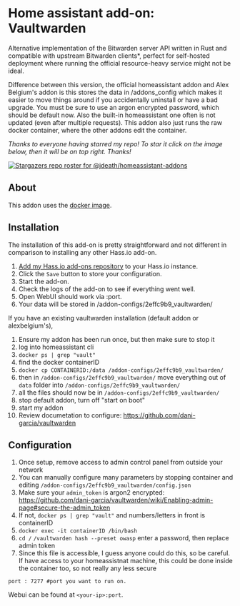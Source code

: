 # Home assistant add-on: Vaultwarden

Alternative implementation of the Bitwarden server API written in Rust and compatible with upstream Bitwarden clients*, perfect for self-hosted deployment where running the official resource-heavy service might not be ideal.

Difference between this version, the official homeassistant addon and Alex Belgium's addon is this stores the data in /addons_config which makes it easier to move things around if you accidentally uninstall or have a bad upgrade. You must be sure to use an argon encrypted password, which should be default now. Also the built-in homeassistant one often is not updated (even after multiple requests). This addon also just runs the raw docker container, where the other addons edit the container.

_Thanks to everyone having starred my repo! To star it click on the image below, then it will be on top right. Thanks!_

[![Stargazers repo roster for @jdeath/homeassistant-addons](https://reporoster.com/stars/jdeath/homeassistant-addons)](https://github.com/jdeath/homeassistant-addons/stargazers)

## About

This addon uses the [docker image](https://github.com/dani-garcia/vaultwarden).

## Installation

The installation of this add-on is pretty straightforward and not different in
comparison to installing any other Hass.io add-on.

1. [Add my Hass.io add-ons repository][repository] to your Hass.io instance.
1. Click the `Save` button to store your configuration.
1. Start the add-on.
1. Check the logs of the add-on to see if everything went well.
1. Open WebUI should work via <your-ip>:port.
1. Your data will be stored in /addon-configs/2effc9b9_vaultwarden/

If you have an existing vaultwarden installation (default addon or alexbelgium's),
1. Ensure my addon has been run once, but then make sure to stop it
1. log into homeassistant cli
1. `docker ps | grep "vault"`
1. find the docker containerID
1. `docker cp CONTAINERID:/data /addon-configs/2effc9b9_vaultwarden/`
1. then in `/addon-configs/2effc9b9_vaultwarden/` move everything out of `data` folder into `/addon-configs/2effc9b9_vaultwarden/`
1. all the files should now be in `/addon-configs/2effc9b9_vaultwarden/`
1. stop default addon, turn off "start on boot"
1. start my addon
1. Review documetation to configure: https://github.com/dani-garcia/vaultwarden


## Configuration
1. Once setup, remove access to admin control panel from outside your network
1. You can manually configure many parameters by stopping container and editing `/addon-configs/2effc9b9_vaultwarden/config.json`
1. Make sure your `admin_token` is argon2 encrypted: https://github.com/dani-garcia/vaultwarden/wiki/Enabling-admin-page#secure-the-admin_token
1. If not, `docker ps | grep "vault"` and numbers/letters in front is containerID
2. `docker exec -it containerID /bin/bash`
3. `cd /` `/vaultwarden hash --preset owasp` enter a password, then replace admin token
4. Since this file is accessible, I guess anyone could do this, so be careful. If have access to your homeassistnat machine, this could be done inside the container too, so not really any less secure 


```
port : 7277 #port you want to run on.
```

Webui can be found at `<your-ip>:port`.

[repository]: https://github.com/jdeath/homeassistant-addons
